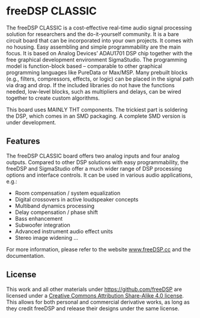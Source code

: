 # freeDSP CLASSIC

The freeDSP CLASSIC is a cost-effective real-time audio signal processing solution for researchers and the do-it-yourself community. It is a bare circuit board that can be incorporated into your own projects. It comes with no housing. Easy assembling and simple programmability are the main focus. It is based on Analog Devices’ ADAU1701 DSP chip together with the free graphical development environment SigmaStudio. The programming model is function-block based – comparable to other graphical programming languages like PureData or Max/MSP. Many prebuilt blocks (e.g., filters, compressors, effects, or logic) can be placed in the signal path via drag and drop. If the included libraries do not have the functions needed, low-level blocks, such as multipliers and delays, can be wired together to create custom algorithms.

This board uses MAINLY THT components. The trickiest part is soldering the DSP, which comes in an SMD packaging. A complete SMD version is under development.

## Features

The freeDSP CLASSIC board offers two analog inputs and four analog outputs. Compared to other DSP solutions with easy programmability, the freeDSP and SigmaStudio offer a much wider range of DSP processing options and interface controls. It can be used in various audio applications, e.g.:

* Room compensation / system equalization
* Digital crossovers in active loudspeaker concepts
* Multiband dynamics processing
* Delay compensation / phase shift
* Bass enhancement
* Subwoofer integration
* Advanced instrument audio effect units
* Stereo image widening
…

For more information, please refer to the website www.freeDSP.cc and the documentation.  

## License

This work and all other materials under https://github.com/freeDSP are licensed under a <a rel="license" href="http://creativecommons.org/licenses/by-sa/4.0/legalcode">Creative Commons Attribution Share-Alike 4.0 license</a>. This allows for both personal and commercial derivative works, as long as they credit freeDSP and release their designs under the same license.
